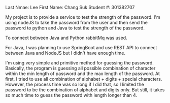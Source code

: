 Last Nmae: Lee
First Name: Chang Suk
Student #: 301382707

My project is to provide a service to test the strength of the password.
I'm using nodeJS to take the password from the user and then send the password to 
python and Java to test the strength of the password.

To connect between Java and Python rabbitMq was used.

For Java, I was planning to use SpringBoot and use REST API to connect between Java and NodeJS but
I didn't have enough time.

I'm using very simple and primitive method for guessing the password.
Basically, the program is guessing all possible combination of character within the min length of password
and the max length of the password. At first, I tried to use all combination of alphabet + digits + special characters.
However, the process time was so long if I did that, so I limited the password to be the combination of alphabet and digits only.
But still, it takes so much time to guess the password with length longer than 4.